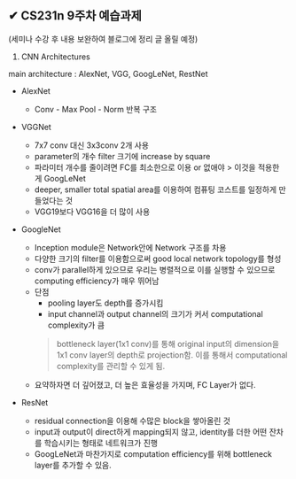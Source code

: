 ## ✔ CS231n 9주차 예습과제
(세미나 수강 후 내용 보완하여 블로그에 정리 글 올릴 예정)

1. CNN Architectures

main architecture : AlexNet, VGG, GoogLeNet, RestNet

* AlexNet
    * Conv - Max Pool - Norm 반복 구조

* VGGNet
    * 7x7 conv 대신 3x3conv 2개 사용
    * parameter의 개수 filter 크기에 increase by square
    * 파라미터 개수를 줄이려면 FC를 최소한으로 이용 or 없애야 > 이것을 적용한 게 GoogLeNet
    * deeper, smaller total spatial area를 이용하여 컴퓨팅 코스트를 일정하게 만들었다는 것
    * VGG19보다 VGG16을 더 많이 사용

* GoogleNet
    * Inception module은 Network안에 Network 구조를 차용
    * 다양한 크기의 filter를 이용함으로써 good local network topology를 형성
    * conv가 parallel하게 있으므로 우리는 병렬적으로 이를 실행할 수 있으므로 computing efficiency가 매우 뛰어남
    * 단점
        * pooling layer도 depth를 증가시킴
        * input channel과 output channel의 크기가 커서 computational complexity가 큼
        > bottleneck layer(1x1 conv)를 통해 original input의 dimension을 1x1 conv layer의 depth로 projection함. 이를 통해서 computational complexity를 관리할 수 있게 됨.
    * 요약하자면 더 깊어졌고, 더 높은 효율성을 가지며, FC Layer가 없다.

* ResNet
    * residual connection을 이용해 수많은 block을 쌓아올린 것
    * input과 output이 direct하게 mapping되지 않고, identity를 더한 어떤 잔차를 학습시키는 형태로 네트워크가 진행
    * GoogLeNet과 마찬가지로 computation efficiency를 위해 bottleneck layer를 추가할 수 있음.